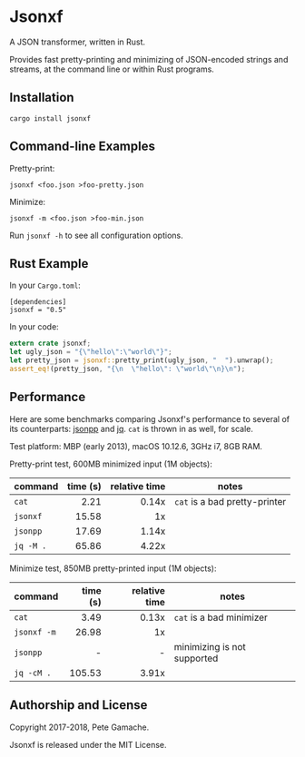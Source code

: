 # Jsonxf

A JSON transformer, written in Rust.

Provides fast pretty-printing and minimizing of JSON-encoded strings
and streams, at the command line or within Rust programs.


## Installation

    cargo install jsonxf


## Command-line Examples

Pretty-print:

    jsonxf <foo.json >foo-pretty.json

Minimize:

    jsonxf -m <foo.json >foo-min.json

Run `jsonxf -h` to see all configuration options.


## Rust Example

In your `Cargo.toml`:

```
[dependencies]
jsonxf = "0.5"
```

In your code:

```rust
extern crate jsonxf;
let ugly_json = "{\"hello\":\"world\"}";
let pretty_json = jsonxf::pretty_print(ugly_json, "  ").unwrap();
assert_eq!(pretty_json, "{\n  \"hello\": \"world\"\n}\n");
```


## Performance

Here are some benchmarks comparing Jsonxf's performance to
several of its counterparts: [jsonpp](https://github.com/jmhodges/jsonpp)
and [jq](https://stedolan.github.io/jq/).  `cat` is thrown in as well,
for scale.

Test platform: MBP (early 2013), macOS 10.12.6, 3GHz i7, 8GB RAM.

Pretty-print test, 600MB minimized input (1M objects):

| command   | time (s) | relative time | notes |
|-----------|---------:|--------------:|-------|
| `cat`     |     2.21 |         0.14x | `cat` is a bad pretty-printer |
| `jsonxf`  |    15.58 |            1x | |
| `jsonpp`  |    17.69 |         1.14x | |
| `jq -M .` |    65.86 |         4.22x | |

Minimize test, 850MB pretty-printed input (1M objects):

| command     | time (s) | relative time | notes |
|-------------|---------:|--------------:|-------|
| `cat`       |     3.49 |         0.13x | `cat` is a bad minimizer |
| `jsonxf -m` |    26.98 |            1x | |
| `jsonpp`    |        - |             - | minimizing is not supported |
| `jq -cM .`  |   105.53 |         3.91x | |


## Authorship and License

Copyright 2017-2018, Pete Gamache.

Jsonxf is released under the MIT License.

